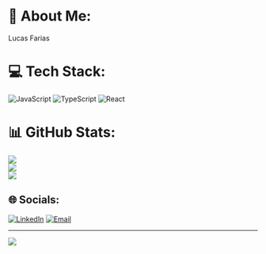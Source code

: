 # 💫 About Me:
Lucas Farias<br>

# 💻 Tech Stack:
![JavaScript](https://img.shields.io/badge/javascript-%23323330.svg?style=for-the-badge&logo=javascript&logoColor=%23F7DF1E) ![TypeScript](https://img.shields.io/badge/typescript-%23007ACC.svg?style=for-the-badge&logo=typescript&logoColor=white) ![React](https://img.shields.io/badge/react-%2320232a.svg?style=for-the-badge&logo=react&logoColor=%2361DAFB)

# 📊 GitHub Stats:
![](https://github-readme-stats.vercel.app/api?username=LucasfNeves&theme=algolia&hide_border=false&include_all_commits=false&count_private=false)<br/>
![](https://github-readme-streak-stats.herokuapp.com/?user=LucasfNeves&theme=algolia&hide_border=false)<br/>
![](https://github-readme-stats.vercel.app/api/top-langs/?username=LucasfNeves&theme=algolia&hide_border=false&include_all_commits=false&count_private=false&layout=compact)

## 🌐 Socials:
[![LinkedIn](https://img.shields.io/badge/LinkedIn-%230077B5.svg?logo=linkedin&logoColor=white)](https://linkedin.com/in/https://www.linkedin.com/in/lucas-farias-das-neves-118845239/) 
[![Email](https://img.shields.io/badge/Email-%230077B5.svg?logo=linkedin&logoColor=white)](mailto:lucasfarias.ln@gmail.com?subject=&body=)


---
[![](https://visitcount.itsvg.in/api?id=LucasfNeves&icon=0&color=0)](https://visitcount.itsvg.in)

<!-- Proudly created with GPRM ( https://gprm.itsvg.in ) -->
